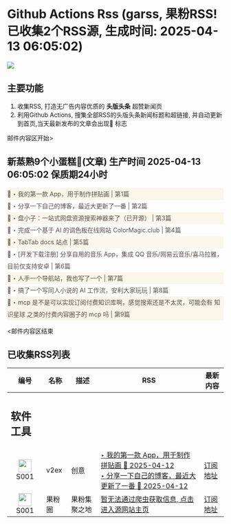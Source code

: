 # Github Actions Rss (garss, 果粉RSS! 已收集2个RSS源, 生成时间: 2025-04-13 06:05:02)

![](https://cdn.jsdelivr.net/gh/xinkeji/garss/_media/ga-rss.png)



## 主要功能
1. 收集RSS, 打造无广告内容优质的 **头版头条** 超赞新闻页
2. 利用Github Actions, 搜集全部RSS的头版头条新闻标题和超链接, 并自动更新到首页,当天最新发布的文章会出现🌈 标志

邮件内容区开始>
<h2>新蒸熟9个小蛋糕🍰(文章) 生产时间 2025-04-13 06:05:02 保质期24小时</h2>

<div style='line-height:3;background-color:#FAF6EA;' ><a href='https://www.v2ex.com/t/1125032#reply0' style="line-height:2;text-decoration:none;display:block;color:#584D49;">🌈 ‣ 我的第一款 App，用于制作拼贴画 | 第1篇</a></div><div style='line-height:3;' ><a href='https://www.v2ex.com/t/1124990#reply11' style="line-height:2;text-decoration:none;display:block;color:#584D49;">🌈 ‣ 分享一下自己的博客，最近大更新了一番 | 第2篇</a></div><div style='line-height:3;background-color:#FAF6EA;' ><a href='https://www.v2ex.com/t/1124998#reply5' style="line-height:2;text-decoration:none;display:block;color:#584D49;">🌈 ‣ 盘小子：一站式网盘资源搜索神器来了（已开源） | 第3篇</a></div><div style='line-height:3;' ><a href='https://www.v2ex.com/t/1124999#reply0' style="line-height:2;text-decoration:none;display:block;color:#584D49;">🌈 ‣ 完成一个基于 AI 的调色板在线网站 ColorMagic.club | 第4篇</a></div><div style='line-height:3;background-color:#FAF6EA;' ><a href='https://www.v2ex.com/t/1124991#reply0' style="line-height:2;text-decoration:none;display:block;color:#584D49;">🌈 ‣ TabTab docs 站点 | 第5篇</a></div><div style='line-height:3;' ><a href='https://www.v2ex.com/t/1124932#reply12' style="line-height:2;text-decoration:none;display:block;color:#584D49;">🌈 ‣ [开发下载注册] 分享自用的音乐 App，集成 QQ 音乐/网易云音乐/喜马拉雅，目前仅支持安卓 | 第6篇</a></div><div style='line-height:3;background-color:#FAF6EA;' ><a href='https://www.v2ex.com/t/1124937#reply0' style="line-height:2;text-decoration:none;display:block;color:#584D49;">🌈 ‣ 人手一个导航站，我也写了一个 | 第7篇</a></div><div style='line-height:3;' ><a href='https://www.v2ex.com/t/1124941#reply0' style="line-height:2;text-decoration:none;display:block;color:#584D49;">🌈 ‣ 搞了一个写同人小说的 AI 工作流，安利大家玩玩 | 第8篇</a></div><div style='line-height:3;background-color:#FAF6EA;' ><a href='https://www.v2ex.com/t/1125021#reply0' style="line-height:2;text-decoration:none;display:block;color:#584D49;">🌈 ‣ mcp 是不是可以实现订阅付费知识库啊，感觉搜索还是不太灵，可能会有 知识星球 之类的付费内容圈子的 mcp 吗 | 第9篇</a></div>

<邮件内容区结束

## 已收集RSS列表

| 编号 | 名称 | 描述 | RSS | 最新内容 |
| --- | --- | --- | --- | --- |
| <h2 id="软件工具">软件工具</h2> |  |   |  |  |
| <div id="S001" style="text-align: center;"><img src="https://cdn.jsdelivr.net/gh/zhaoolee/garss/_media/favicon/S001.png" width="30px" style="width:30px;height: auto;"/><br><span>S001</span></div> | v2ex | 创意 | [‣ 我的第一款 App，用于制作拼贴画 🌈 2025-04-12](https://www.v2ex.com/t/1125032#reply0)<br/>[‣ 分享一下自己的博客，最近大更新了一番 🌈 2025-04-12](https://www.v2ex.com/t/1124990#reply11) | [订阅地址](https://www.v2ex.com/feed/tab/creative.xml) |
| <div id="S001" style="text-align: center;"><img src="https://cdn.jsdelivr.net/gh/zhaoolee/garss/_media/favicon/S001.png" width="30px" style="width:30px;height: auto;"/><br><span>S001</span></div> | 果粉圈 | 果粉集聚之地 | [暂无法通过爬虫获取信息, 点击进入源网站主页](https://g0f.cn) | [订阅地址](https://g0f.cn/rss.xml) |



